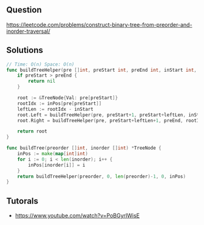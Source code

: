 ## Question

https://leetcode.com/problems/construct-binary-tree-from-preorder-and-inorder-traversal/

## Solutions

```go
// Time: O(n) Space: O(n)
func buildTreeHelper(pre []int, preStart int, preEnd int, inStart int, inPos map[int]int) *TreeNode {
	if preStart > preEnd {
		return nil
	}

	root := &TreeNode{Val: pre[preStart]}
	rootIdx := inPos[pre[preStart]]
	leftLen := rootIdx - inStart
	root.Left = buildTreeHelper(pre, preStart+1, preStart+leftLen, inStart, inPos)
	root.Right = buildTreeHelper(pre, preStart+leftLen+1, preEnd, rootIdx+1, inPos)

	return root
}

func buildTree(preorder []int, inorder []int) *TreeNode {
	inPos := make(map[int]int)
	for i := 0; i < len(inorder); i++ {
		inPos[inorder[i]] = i
	}
	return buildTreeHelper(preorder, 0, len(preorder)-1, 0, inPos)
}
```

## Tutorals

- https://www.youtube.com/watch?v=PoBGyrIWisE
